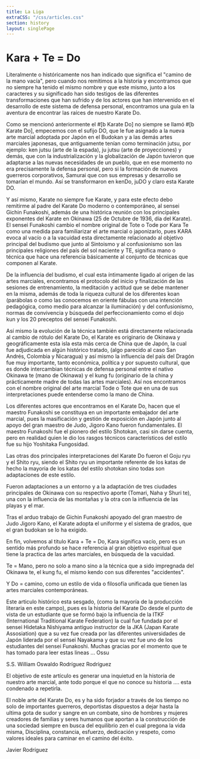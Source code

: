 ```yaml
---
title: La Liga
extraCSS: "/css/articles.css"
section: history
layout: singlePage
---
```


# Kara + Te = Do

Literalmente o históricamente nos han indicado que significa el "camino de la mano vacía", pero cuando nos remitimos a la historia y encontramos que no siempre ha tenido el mismo nombre y que este mismo, junto a los caracteres y su significado han sido testigos de las diferentes transformaciones que han sufrido y de los actores que han intervenido en el desarrollo de este sistema de defensa personal, encontramos una guía en la aventura de encontrar las raíces de nuestro Karate Do.

Como se mencionó anteriormente el #[b Karate Do] no siempre se llamó #[b Karate Do], empecemos con el sufijo DO, que le fue asignado a la nueva arte marcial adoptada por Japón en el Budokan y a las demás artes marciales japonesas, que antiguamente tenían como terminación jutsu, por ejemplo: ken jutsu (arte de la espada), ju jutsu (arte de proyecciones) y demás, que con la industrialización y la globalización de Japón tuvieron que adaptarse a las nuevas necesidades de un pueblo, que en ese momento no era precisamente la defensa personal, pero si la formación de nuevos guerreros corporativos, Samurai que con sus empresas y desarrollo se tomarían el mundo. Así se transformaron en kenDo, juDO y claro esta Karate DO.

Y así mismo, Karate no siempre fue Karate, y para este efecto debo remitirme al padre del Karate Do moderno o contemporáneo, al sensei Gichin Funakoshi, además de una histórica reunión con los principales exponentes del Karate en Okinawa (25 de Octubre de 1936, día del Karate). El sensei Funakoshi cambio el nombre original de Tote o Tode por Kara Te como una medida para familiarizar el arte marcial o japonizarlo, pues KARA evoca al vacío o a la vacuidad esta directamente relacionado al objetivo principal del budismo que junto al Sintoismo y al confusionismo son las principales religiones del país del sol naciente y TE, significa mano o técnica que hace una referencia básicamente al conjunto de técnicas que componen al Karate. 

De la influencia del budismo, el cual esta íntimamente ligado al origen de las artes marciales, encontramos el protocolo del inicio y finalización de las sesiones de entrenamiento, la meditación y actitud que se debe mantener en la misma, además de toda la riqueza cultural de los diferentes koan (parábolas o como las conocemos en oriente fábulas con una intención pedagógica, como medio para alcanzar la iluminación) y del confusionismo, normas de convivencia y búsqueda del perfeccionamiento como el dojo kun y los 20 preceptos del sensei Funakoshi.

Así mismo la evolución de la técnica también está directamente relacionada al cambio de rótulo del Karate Do, el Karate es originario de Okinawa y geográficamente esta isla esta más cerca de China que de Japón, la cual fue adjudicada en algún histórico tratado, (algo parecido al caso San Andrés, Colombia y Nicaragua) y así mismo la influencia del país del Dragón fue muy importante, tanto económica, política y por supuesto cultural, que es donde intercambian técnicas de defensa personal entre el nativo Okinawa te (mano de Okinawa) y el kung fu (originario de la china y prácticamente madre de todas las artes marciales). Así nos encontramos con el nombre original del arte marcial Tode o Tote que en una de sus interpretaciones puede entenderse como la mano de China.

Los diferentes actores que encontramos en el Karate Do, hacen que el maestro Funakoshi se constituya en un importante embajador del arte marcial, pues la masificación y gestión de exposición en Japón junto al apoyo del gran maestro de Judo, Jigoro Kano fueron fundamentales. El maestro Funakoshi fue el pionero del estilo Shotokan, casi sin darse cuenta, pero en realidad quien le dio los rasgos técnicos característicos del estilo fue su hijo Yoshitaka Fungosidad.

Las otras dos principales interpretaciones del Karate Do fueron el Goju ryu y el Shito ryu, siendo el Shito ryu un importante referente de los katas de hecho la mayoria de los katas del estilo shotokan sino todas son adaptaciones de este estilo.

Fueron adaptaciones a un entorno y a la adaptación de tres ciudades principales de Okinawa con su respectivo aporte (Tomari, Naha y Shuri te), una con la influencia de las montañas y la otra con la influencia de las playas y el mar.

Tras el arduo trabajo de Gichin Funakoshi apoyado del gran maestro de Judo Jigoro Kano, el Karate adopta el uniforme y el sistema de grados, que el gran budokan se lo ha exigido.

En fin, volvemos al titulo Kara + Te = Do, Kara significa vacío, pero es un sentido más profundo se hace referencia al gran objetivo espiritual que tiene la practica de las artes marciales, en búsqueda de la vacuidad.

Te = Mano, pero no solo a mano sino a la técnica que a sido impregnada del Okinawa te, el kung fu, el mismo kendo con sus diferentes "accidentes".

Y Do = camino, como un estilo de vida o filosofía unificada que tienen las artes marciales contemporáneas.

Este articulo histórico esta sesgado, (como la mayoría de la producción literaria en este campo), pues es la historia del Karate Do desde el punto de vista de un estudiante que se formó bajo la influencia de la  ITKF (International Traditional Karate Federation) la cual fue fundada por el sensei Hidetaka Nishiyama antiguo instructor de la JKA (Japan Karate Assosiation) que a su vez fue creada por las diferentes universidades de Japón liderada por el sensei Nayakama y que su vez fue uno de los estudiantes del sensei Funakoshi. Muchas gracias por el momento que te has tomado para leer estas lineas ... Ossu

S.S. William Oswaldo Rodríguez Rodríguez

El objetivo de este artículo es generar una inquietud en la historia de nuestro arte marcial, ante todo porque el que no conoce su historia .... esta condenado a repetirla.

<aside class="footnote">

<p>El noble arte del Karate Do, es y ha sido forjador a través de los tiempo no solo de importantes guerreros, deportistas dispuestos a dejar hasta la ultima gota de sudor y sangre en un combate, sino de hombres y mujeres creadores de familias y seres humanos que aportan a la construcción de una sociedad siempre en busca del equilibrio zen el cual pregona la vida misma, Disciplina, constancia, esfuerzo, dedicación y respeto, como valores ideales para caminar en el camino del éxito.</p>

<p>Javier Rodríguez</p>

</aside>
